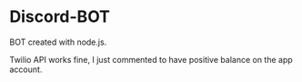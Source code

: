 # Discord-BOT

BOT created with node.js.

Twilio API works fine, I just commented to have positive balance on the app account.
